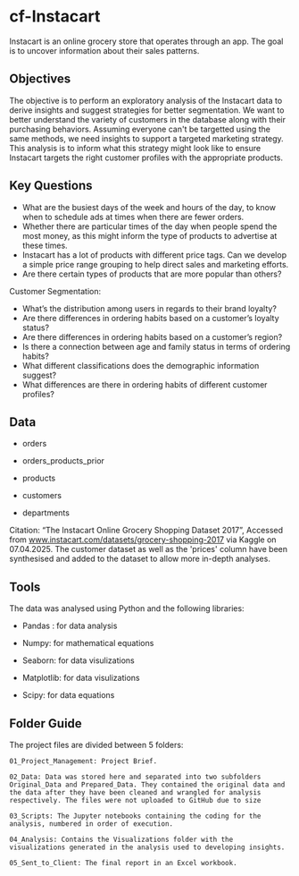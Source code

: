 # cf-Instacart

Instacart is an online grocery store that operates through an app. The goal is to uncover information about their sales patterns.

## Objectives

The objective is to perform an exploratory analysis of the Instacart data to derive insights and suggest strategies for better segmentation. We want to better understand the variety of customers in the database along with their purchasing behaviors. Assuming everyone can't be targetted using the same methods, we need insights to support a targeted marketing strategy. This analysis is to inform what this strategy might look like to ensure Instacart targets the right customer profiles with the appropriate products.

## Key Questions

- What are the busiest days of the week and hours of the day, to know when to schedule ads at times when there are fewer orders.
- Whether there are particular times of the day when people spend the most money, as this might inform the type of products to advertise at these times.
- Instacart has a lot of products with different price tags. Can we develop a simple price range grouping to help direct sales and marketing efforts.
- Are there certain types of products that are more popular than others? 

Customer Segmentation:
- What’s the distribution among users in regards to their brand loyalty?
- Are there differences in ordering habits based on a customer’s loyalty status?
- Are there differences in ordering habits based on a customer’s region?
- Is there a connection between age and family status in terms of ordering habits?
- What different classifications does the demographic information suggest? 
- What differences are there in ordering habits of different customer profiles?

## Data

- orders

- orders_products_prior

- products

- customers

- departments

Citation: “The Instacart Online Grocery Shopping Dataset 2017”, Accessed from www.instacart.com/datasets/grocery-shopping-2017 via Kaggle on 07.04.2025.
The customer dataset as well as the 'prices' column have been synthesised and added to the dataset to allow more in-depth analyses.

## Tools

The data was analysed using Python and the following libraries:

- Pandas : for data analysis

- Numpy: for mathematical equations

- Seaborn: for data visulizations

- Matplotlib: for data visulizations

- Scipy: for data equations

## Folder Guide


The project files are divided between 5 folders:

    01_Project_Management: Project Brief.

    02_Data: Data was stored here and separated into two subfolders Original_Data and Prepared_Data. They contained the original data and the data after they have been cleaned and wrangled for analysis respectively. The files were not uploaded to GitHub due to size

    03_Scripts: The Jupyter notebooks containing the coding for the analysis, numbered in order of execution.

    04_Analysis: Contains the Visualizations folder with the visualizations generated in the analysis used to developing insights.

    05_Sent_to_Client: The final report in an Excel workbook.

